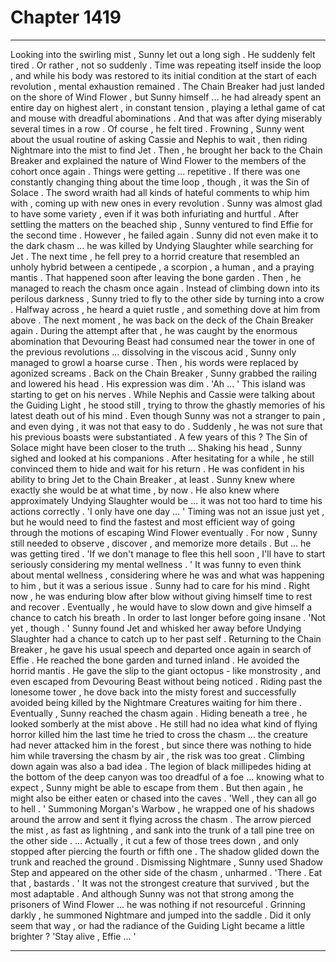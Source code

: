 
# Chapter 1419


---

Looking into the swirling mist , Sunny let out a long sigh . He suddenly felt tired .
Or rather , not so suddenly . Time was repeating itself inside the loop , and while his body was restored to its initial condition at the start of each revolution , mental exhaustion remained . The Chain Breaker had just landed on the shore of Wind Flower , but Sunny himself ... he had already spent an entire day on highest alert , in constant tension , playing a lethal game of cat and mouse with dreadful abominations . And that was after dying miserably several times in a row . Of course , he felt tired .
Frowning , Sunny went about the usual routine of asking Cassie and Nephis to wait , then riding Nightmare into the mist to find Jet . Then , he brought her back to the Chain Breaker and explained the nature of Wind Flower to the members of the cohort once again . Things were getting ... repetitive .
If there was one constantly changing thing about the time loop , though , it was the Sin of Solace . The sword wraith had all kinds of hateful comments to whip him with , coming up with new ones in every revolution . Sunny was almost glad to have some variety , even if it was both infuriating and hurtful .
After settling the matters on the beached ship , Sunny ventured to find Effie for the second time .
However , he failed again .
Sunny did not even make it to the dark chasm ... he was killed by Undying Slaughter while searching for Jet .
The next time , he fell prey to a horrid creature that resembled an unholy hybrid between a centipede , a scorpion , a human , and a praying mantis . That happened soon after leaving the bone garden .
Then , he managed to reach the chasm once again . Instead of climbing down into its perilous darkness , Sunny tried to fly to the other side by turning into a crow . Halfway across , he heard a quiet rustle , and something dove at him from above . The next moment , he was back on the deck of the Chain Breaker again .
During the attempt after that , he was caught by the enormous abomination that Devouring Beast had consumed near the tower in one of the previous revolutions ... dissolving in the viscous acid , Sunny only managed to growl a hoarse curse . Then , his words were replaced by agonized screams .
Back on the Chain Breaker , Sunny grabbed the railing and lowered his head . His expression was dim .
'Ah ... '
This island was starting to get on his nerves .
While Nephis and Cassie were talking about the Guiding Light , he stood still , trying to throw the ghastly memories of his latest death out of his mind . Even though Sunny was not a stranger to pain , and even dying , it was not that easy to do .
Suddenly , he was not sure that his previous boasts were substantiated . A few years of this ? The Sin of Solace might have been closer to the truth ...
Shaking his head , Sunny sighed and looked at his companions . After hesitating for a while , he still convinced them to hide and wait for his return .
He was confident in his ability to bring Jet to the Chain Breaker , at least . Sunny knew where exactly she would be at what time , by now . He also knew where approximately Undying Slaughter would be ... it was not too hard to time his actions correctly .
'I only have one day ... '
Timing was not an issue just yet , but he would need to find the fastest and most efficient way of going through the motions of escaping Wind Flower eventually . For now , Sunny still needed to observe , discover , and memorize more details .
But ... he was getting tired .
'If we don't manage to flee this hell soon , I'll have to start seriously considering my mental wellness . '
It was funny to even think about mental wellness , considering where he was and what was happening to him , but it was a serious issue . Sunny had to care for his mind . Right now , he was enduring blow after blow without giving himself time to rest and recover . Eventually , he would have to slow down and give himself a chance to catch his breath .
In order to last longer before going insane .
'Not yet , though . '
Sunny found Jet and whisked her away before Undying Slaughter had a chance to catch up to her past self . Returning to the Chain Breaker , he gave his usual speech and departed once again in search of Effie .
He reached the bone garden and turned inland . He avoided the horrid mantis . He gave the slip to the giant octopus - like monstrosity , and even escaped from Devouring Beast without being noticed . Riding past the lonesome tower , he dove back into the misty forest and successfully avoided being killed by the Nightmare Creatures waiting for him there .
Eventually , Sunny reached the chasm again .
Hiding beneath a tree , he looked somberly at the mist above . He still had no idea what kind of flying horror killed him the last time he tried to cross the chasm ... the creature had never attacked him in the forest , but since there was nothing to hide him while traversing the chasm by air , the risk was too great .
Climbing down again was also a bad idea . The legion of black millipedes hiding at the bottom of the deep canyon was too dreadful of a foe ... knowing what to expect , Sunny might be able to escape from them . But then again , he might also be either eaten or chased into the caves .
'Well , they can all go to hell . '
Summoning Morgan's Warbow , he wrapped one of his shadows around the arrow and sent it flying across the chasm . The arrow pierced the mist , as fast as lightning , and sank into the trunk of a tall pine tree on the other side .
... Actually , it cut a few of those trees down , and only stopped after piercing the fourth or fifth one .
The shadow glided down the trunk and reached the ground . Dismissing Nightmare , Sunny used Shadow Step and appeared on the other side of the chasm , unharmed .
'There . Eat that , bastards . '
It was not the strongest creature that survived , but the most adaptable . And although Sunny was not that strong among the prisoners of Wind Flower ... he was nothing if not resourceful .
Grinning darkly , he summoned Nightmare and jumped into the saddle .
Did it only seem that way , or had the radiance of the Guiding Light became a little brighter ?
'Stay alive , Effie ... '

---

